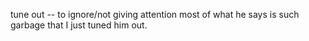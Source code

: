 tune out -- to ignore/not giving attention
most of what he says is such garbage that I just tuned him out.
